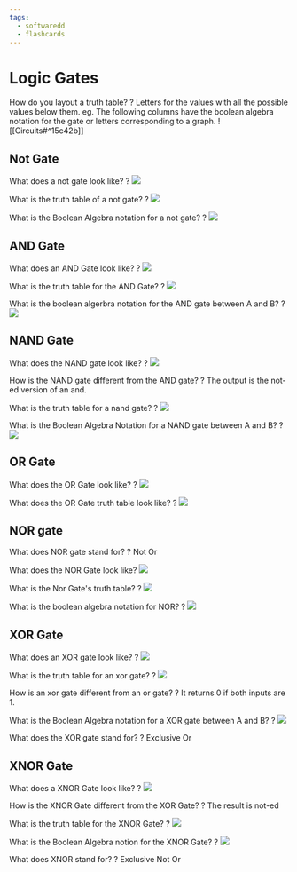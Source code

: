 ```yaml
---
tags:
  - softwaredd
  - flashcards
---
```

# Logic Gates

How do you layout a truth table?
?
Letters for the values with all the possible values below them. eg.
The following columns have the boolean algebra notation for the gate or letters corresponding to a graph.
![[Circuits#^15c42b]]


## Not Gate

What does a not gate look like?
?
![](https://i.imgur.com/0hwF5lH.png)


What is the truth table of a not gate?
?
![](https://i.imgur.com/sRTF0pq.png)


What is the Boolean Algebra notation for a not gate?
?
![](https://i.imgur.com/U7Nv5uB.png)


## AND Gate

What does an AND Gate look like?
?
![](https://i.imgur.com/c44qadC.png)


What is the truth table for the AND Gate?
?
![](https://i.imgur.com/GSdcHO7.png)


What is the boolean algerbra notation for the AND gate between A and B?
?
![](https://i.imgur.com/2bLJnEX.png)



## NAND Gate

What does the NAND gate look like?
?
![](https://i.imgur.com/tHAD22i.png)


How is the NAND gate different from the AND gate?
?
The output is the not-ed version of an and.


What is the truth table for a nand gate?
?
![](https://i.imgur.com/oda0mr8.png)


What is the Boolean Algebra Notation for a NAND gate between A and B?
?
![](https://i.imgur.com/xSUb4ZA.png)



## OR Gate

What does the OR Gate look like?
?
![](https://i.imgur.com/LvSI4Ff.png)


What does the OR Gate truth table look like?
?
![](https://i.imgur.com/kR3Qi3k.png)


## NOR gate

What does NOR gate stand for?
?
Not Or


What does the NOR Gate look like?
![](https://i.imgur.com/lggQl3Y.png)

What is the Nor Gate's truth table?
?
![](https://i.imgur.com/7AV9aIk.png)


What is the boolean algebra notation for NOR?
?
![](https://i.imgur.com/eCyJMSh.png)



## XOR Gate

What does an XOR gate look like?
?
![](https://i.imgur.com/I21KWFt.png)


What is the truth table for an xor gate?
?
![](https://i.imgur.com/uym0HcJ.png)


How is an xor gate different from an or gate?
?
It returns 0 if both inputs are 1. 


What is the Boolean Algebra notation for a XOR gate between A and B?
?
![](https://i.imgur.com/BGPh4ty.png)


What does the XOR gate stand for?
?
Exclusive Or


## XNOR Gate

What does a XNOR Gate look like?
?
![](https://i.imgur.com/8DIVwdh.png)


How is the XNOR Gate different from the XOR Gate?
?
The result is not-ed


What is the truth table for the XNOR Gate?
?
![](https://i.imgur.com/M95twUx.png)


What is the Boolean Algebra notion for the XNOR Gate?
?
![](https://i.imgur.com/oTfAlEU.png)


What does XNOR stand for?
?
Exclusive Not Or
